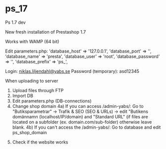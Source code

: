 # ps_17
Ps 1.7 dev

New fresh installation of Prestashop 1.7

Works with WAMP (64 bit)

Edit parameters.php:
    'database_host' => '127.0.0.1',
    'database_port' => '',
    'database_name' => 'presta',
    'database_user' => 'root',
    'database_password' => '',
    'database_prefix' => 'ps_',
    
Login:                niklas.liljendahl@yabs.se
Password (temporary): asd12345 

When uploading to server
1. Upload files through FTP
2. Import DB
3. Edit parameters.php (DB-connections)
4. Change shop domain 
4a) If you can access /admin-yabs/: 
Go to "Butiksparametrar" -> Trafik & SEO (SEO & URLs) -> edit "Butikens domännamn (localhost/IP/domain) and "Standard URL" (if files are located on a subfolder (ex. domain.com/sub-folder) otherwise leave blank.
4b) If you can't access the /admin-yabs/: 
Go to database and edit ps_shop_domain
5) Check if the website works
